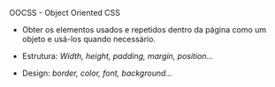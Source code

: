 OOCSS - Object Oriented CSS

- Obter os elementos usados e repetidos dentro da página como um objeto e usá-los quando necessário.

- Estrutura: *Width, height, padding, margin, position...*

- Design: *border, color, font, background...*